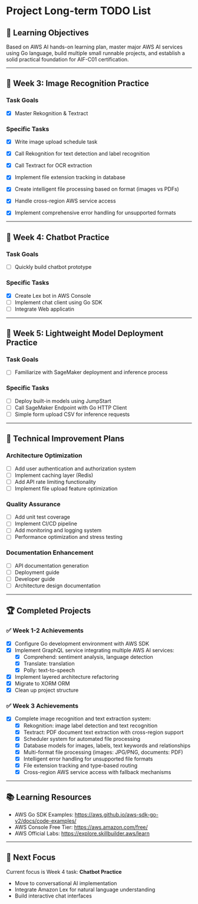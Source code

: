 # Project Long-term TODO List

## 🎯 Learning Objectives
Based on AWS AI hands-on learning plan, master major AWS AI services using Go language, build multiple small runnable projects, and establish a solid practical foundation for AIF-C01 certification.

---

## 📅 Week 3: Image Recognition Practice

### Task Goals
- [x] Master Rekognition & Textract

### Specific Tasks
- [x] Write image upload schedule task
- [x] Call Rekognition for text detection and label recognition
- [x] Call Textract for OCR extraction
- [x] Implement file extension tracking in database
- [x] Create intelligent file processing based on format (images vs PDFs)
- [x] Handle cross-region AWS service access
- [x] Implement comprehensive error handling for unsupported formats


---

## 📅 Week 4: Chatbot Practice

### Task Goals
- [ ] Quickly build chatbot prototype

### Specific Tasks
- [x] Create Lex bot in AWS Console
- [ ] Implement chat client using Go SDK
- [ ] Integrate Web applicatin

---

## 📅 Week 5: Lightweight Model Deployment Practice

### Task Goals
- [ ] Familiarize with SageMaker deployment and inference process

### Specific Tasks
- [ ] Deploy built-in models using JumpStart
- [ ] Call SageMaker Endpoint with Go HTTP Client
- [ ] Simple form upload CSV for inference requests

---

## 🔧 Technical Improvement Plans

### Architecture Optimization
- [ ] Add user authentication and authorization system
- [ ] Implement caching layer (Redis)
- [ ] Add API rate limiting functionality
- [ ] Implement file upload feature optimization

### Quality Assurance
- [ ] Add unit test coverage
- [ ] Implement CI/CD pipeline
- [ ] Add monitoring and logging system
- [ ] Performance optimization and stress testing

### Documentation Enhancement
- [ ] API documentation generation
- [ ] Deployment guide
- [ ] Developer guide
- [ ] Architecture design documentation

---

## 🏆 Completed Projects

### ✅ Week 1-2 Achievements
- [x] Configure Go development environment with AWS SDK
- [x] Implement GraphQL service integrating multiple AWS AI services:
  - [x] Comprehend: sentiment analysis, language detection
  - [x] Translate: translation
  - [x] Polly: text-to-speech
- [x] Implement layered architecture refactoring
- [x] Migrate to XORM ORM
- [x] Clean up project structure

### ✅ Week 3 Achievements
- [x] Complete image recognition and text extraction system:
  - [x] Rekognition: image label detection and text recognition
  - [x] Textract: PDF document text extraction with cross-region support
  - [x] Scheduler system for automated file processing
  - [x] Database models for images, labels, text keywords and relationships
  - [x] Multi-format file processing (images: JPG/PNG, documents: PDF)
  - [x] Intelligent error handling for unsupported file formats
  - [x] File extension tracking and type-based routing
  - [x] Cross-region AWS service access with fallback mechanisms

---

## 📚 Learning Resources

- AWS Go SDK Examples: https://aws.github.io/aws-sdk-go-v2/docs/code-examples/
- AWS Console Free Tier: https://aws.amazon.com/free/
- AWS Official Labs: https://explore.skillbuilder.aws/learn

---

## 🎯 Next Focus

Current focus is Week 4 task: **Chatbot Practice**
- Move to conversational AI implementation
- Integrate Amazon Lex for natural language understanding
- Build interactive chat interfaces